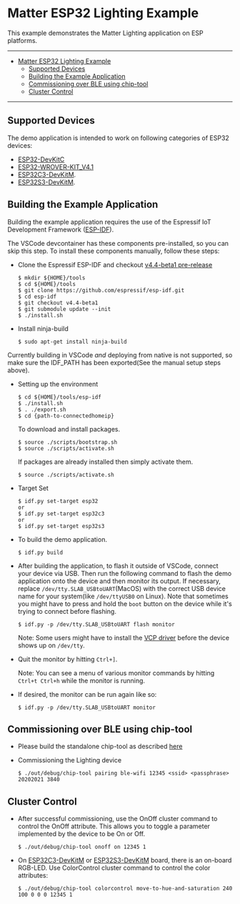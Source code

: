 # Matter ESP32 Lighting Example

This example demonstrates the Matter Lighting application on ESP platforms.

---

-   [Matter ESP32 Lighting Example](#matter-esp32-lighting-example)
    -   [Supported Devices](#supported-devices)
    -   [Building the Example Application](#building-the-example-application)
    -   [Commissioning over BLE using chip-tool](#commissioning-over-ble-using-chip-tool)
    -   [Cluster Control](#cluster-control)

---

## Supported Devices

The demo application is intended to work on following categories of ESP32
devices:

-   [ESP32-DevKitC](https://www.espressif.com/en/products/hardware/esp32-devkitc/overview)
-   [ESP32-WROVER-KIT_V4.1](https://www.espressif.com/en/products/hardware/esp-wrover-kit/overview)
-   [ESP32C3-DevKitM](https://docs.espressif.com/projects/esp-idf/en/latest/esp32c3/hw-reference/esp32c3/user-guide-devkitm-1.html).
-   [ESP32S3-DevKitM](https://docs.espressif.com/projects/esp-idf/en/latest/esp32s3/hw-reference/esp32s3/user-guide-devkitm-1.html).

## Building the Example Application

Building the example application requires the use of the Espressif IoT
Development Framework ([ESP-IDF](https://github.com/espressif/esp-idf)).

The VSCode devcontainer has these components pre-installed, so you can skip this
step. To install these components manually, follow these steps:

-   Clone the Espressif ESP-IDF and checkout
    [v4.4-beta1 pre-release](https://github.com/espressif/esp-idf/releases/tag/v4.4-beta1)

        $ mkdir ${HOME}/tools
        $ cd ${HOME}/tools
        $ git clone https://github.com/espressif/esp-idf.git
        $ cd esp-idf
        $ git checkout v4.4-beta1
        $ git submodule update --init
        $ ./install.sh

-   Install ninja-build

        $ sudo apt-get install ninja-build

Currently building in VSCode _and_ deploying from native is not supported, so
make sure the IDF_PATH has been exported(See the manual setup steps above).

-   Setting up the environment

        $ cd ${HOME}/tools/esp-idf
        $ ./install.sh
        $ . ./export.sh
        $ cd {path-to-connectedhomeip}

    To download and install packages.

        $ source ./scripts/bootstrap.sh
        $ source ./scripts/activate.sh

    If packages are already installed then simply activate them.

        $ source ./scripts/activate.sh

-   Target Set

        $ idf.py set-target esp32
        or
        $ idf.py set-target esp32c3
        or
        $ idf.py set-target esp32s3

-   To build the demo application.

        $ idf.py build

-   After building the application, to flash it outside of VSCode, connect your
    device via USB. Then run the following command to flash the demo application
    onto the device and then monitor its output. If necessary, replace
    `/dev/tty.SLAB_USBtoUART`(MacOS) with the correct USB device name for your
    system(like `/dev/ttyUSB0` on Linux). Note that sometimes you might have to
    press and hold the `boot` button on the device while it's trying to connect
    before flashing.

        $ idf.py -p /dev/tty.SLAB_USBtoUART flash monitor

    Note: Some users might have to install the
    [VCP driver](https://www.silabs.com/products/development-tools/software/usb-to-uart-bridge-vcp-drivers)
    before the device shows up on `/dev/tty`.

-   Quit the monitor by hitting `Ctrl+]`.

    Note: You can see a menu of various monitor commands by hitting
    `Ctrl+t Ctrl+h` while the monitor is running.

-   If desired, the monitor can be run again like so:

        $ idf.py -p /dev/tty.SLAB_USBtoUART monitor

## Commissioning over BLE using chip-tool

-   Please build the standalone chip-tool as described [here](../../chip-tool)
-   Commissioning the Lighting device

        $ ./out/debug/chip-tool pairing ble-wifi 12345 <ssid> <passphrase> 20202021 3840

## Cluster Control

-   After successful commissioning, use the OnOff cluster command to control the
    OnOff attribute. This allows you to toggle a parameter implemented by the
    device to be On or Off.

        $ ./out/debug/chip-tool onoff on 12345 1

-   On
    [ESP32C3-DevKitM](https://docs.espressif.com/projects/esp-idf/en/latest/esp32c3/hw-reference/esp32c3/user-guide-devkitm-1.html)
    or
    [ESP32S3-DevKitM](https://docs.espressif.com/projects/esp-idf/en/latest/esp32s3/hw-reference/esp32s3/user-guide-devkitm-1.html)
    board, there is an on-board RGB-LED. Use ColorControl cluster command to
    control the color attributes:

        $ ./out/debug/chip-tool colorcontrol move-to-hue-and-saturation 240 100 0 0 0 12345 1
